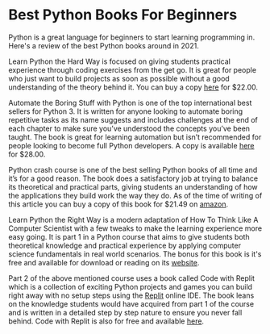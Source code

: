 # Best Python Books For Beginners     

Python is a great language for beginners to start learning programming in. Here's a review of the best Python books around in 2021.

Learn Python the Hard Way is focused on giving students practical experience through coding exercises from the get go. It is great for people who just want to build projects as soon as possible without a good understanding of the theory behind it. You can buy a copy [here](https://www.amazon.com/dp/0134692888?tag=hackr-20&geniuslink=true) for $22.00.

Automate the Boring Stuff with Python is one of the top international best sellers for Python 3. It is written for anyone looking to automate boring repetitive tasks as its name suggests and includes challenges at the end of each chapter to make sure you’ve understood the concepts you’ve been taught. The book is great for learning automation but isn’t recommended for people looking to become full Python developers. A copy is available [here](https://www.amazon.com/Automate-Boring-Stuff-Python-2nd/dp/1593279922?tag=hackr-20&geniuslink=true) for $28.00.  

Python crash course is one of the best selling Python books of all time and it’s for a good reason. The book does a satisfactory job at trying to balance its theoretical and practical parts, giving students an understanding of how the applications they build work the way they do. As of the time of writing of this article you can buy a copy of this book for $21.49 on [amazon](https://www.amazon.com/dp/1593279280?tag=hackr-20&keywords=Python%20Crash%20Course&geniuslink=true).

Learn Python the Right Way is a modern adaptation of How To Think Like A Computer Scientist with a few tweaks to make the learning experience more easy going. It is part 1 in a Python course that aims to give students both theoretical knowledge and practical experience by applying computer science fundamentals in real world scenarios. The bonus for this book is it's free and available for download or reading on its [website](https://learnpythontherightway.com/). 

Part 2 of the above mentioned course uses a book called Code with Replit which is a collection of exciting Python projects and games you can build right away with no setup steps using the [Replit](https://replit.com/) online IDE. The book leans on the knowledge students would have acquired from part 1 of the course and is written in a detailed step by step nature to ensure you never fall behind. Code with Replit is also for free and available [here](https://www.codewithrepl.it/).
